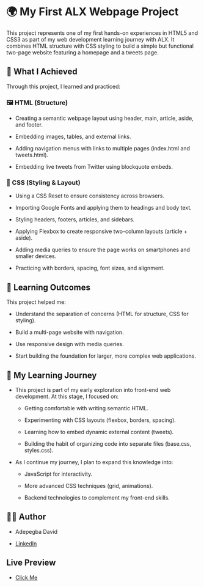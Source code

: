 # 🌍 My First ALX Webpage Project

This project represents one of my first hands-on experiences in HTML5 and CSS3 as part of my web development learning journey with ALX.
It combines HTML structure with CSS styling to build a simple but functional two-page website featuring a homepage and a tweets page.

## 📌 What I Achieved

Through this project, I learned and practiced:

### 🖼 HTML (Structure)

- Creating a semantic webpage layout using header, main, article, aside, and footer.

- Embedding images, tables, and external links.

- Adding navigation menus with links to multiple pages (index.html and tweets.html).

- Embedding live tweets from Twitter using blockquote embeds.

### 🎨 CSS (Styling & Layout)

- Using a CSS Reset to ensure consistency across browsers.

- Importing Google Fonts and applying them to headings and body text.

- Styling headers, footers, articles, and sidebars.

- Applying Flexbox to create responsive two-column layouts (article + aside).

- Adding media queries to ensure the page works on smartphones and smaller devices.

- Practicing with borders, spacing, font sizes, and alignment.

## 🎯 Learning Outcomes

This project helped me:

- Understand the separation of concerns (HTML for structure, CSS for styling).

- Build a multi-page website with navigation.

- Use responsive design with media queries.

- Start building the foundation for larger, more complex web applications.

## 📖 My Learning Journey

- This project is part of my early exploration into front-end web development. At this stage, I focused on:

  - Getting comfortable with writing semantic HTML.

  - Experimenting with CSS layouts (flexbox, borders, spacing).

  - Learning how to embed dynamic external content (tweets).

  - Building the habit of organizing code into separate files (base.css, styles.css).

- As I continue my journey, I plan to expand this knowledge into:

  - JavaScript for interactivity.

  - More advanced CSS techniques (grid, animations).

  - Backend technologies to complement my front-end skills.

## 👨‍💻 Author

- Adepegba David

- <a href="https://www.linkedin.com/in/adepegbadavid1">LinkedIn</a>

## Live Preview

- <a href="https://adepegba1.github.io/alx_html_css/css_basic/index.html" target="_blank">Click Me</a>
